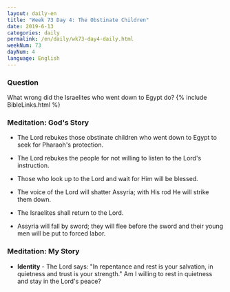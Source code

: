 ```yaml
---
layout: daily-en
title: "Week 73 Day 4: The Obstinate Children"
date: 2019-6-13 
categories: daily
permalink: /en/daily/wk73-day4-daily.html
weekNum: 73
dayNum: 4
language: English
---
```


### Question     

What wrong did the Israelites who went down to Egypt do?
{% include BibleLinks.html %} 

### Meditation: God's Story   
+ The Lord rebukes those obstinate children who went down to Egypt to seek for Pharaoh's protection. 

+ The Lord rebukes the people for not willing to listen to the Lord's instruction. 

+ Those who look up to the Lord and wait for Him will be blessed. 

+ The voice of the Lord will shatter Assyria; with His rod He will strike them down. 

+ The Israelites shall return to the Lord. 

+ Assyria will fall by sword; they will flee before the sword and their young men will be put to forced labor. 

### Meditation: My Story   
+ **Identity** - The Lord says: "In repentance and rest is your salvation, in quietness and trust is your strength." Am I willing to rest in quietness and stay in the Lord's peace? 
